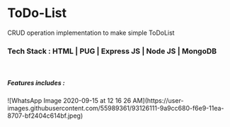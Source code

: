 # ToDo-List
CRUD operation implementation to make simple ToDoList
<h3> Tech Stack : HTML | PUG | Express JS | Node JS | MongoDB </h3></br>
<h5>Features includes : </h5>
![WhatsApp Image 2020-09-15 at 12 16 26 AM](https://user-images.githubusercontent.com/55989361/93126111-9a9cc680-f6e9-11ea-8707-bf2404c614bf.jpeg)

